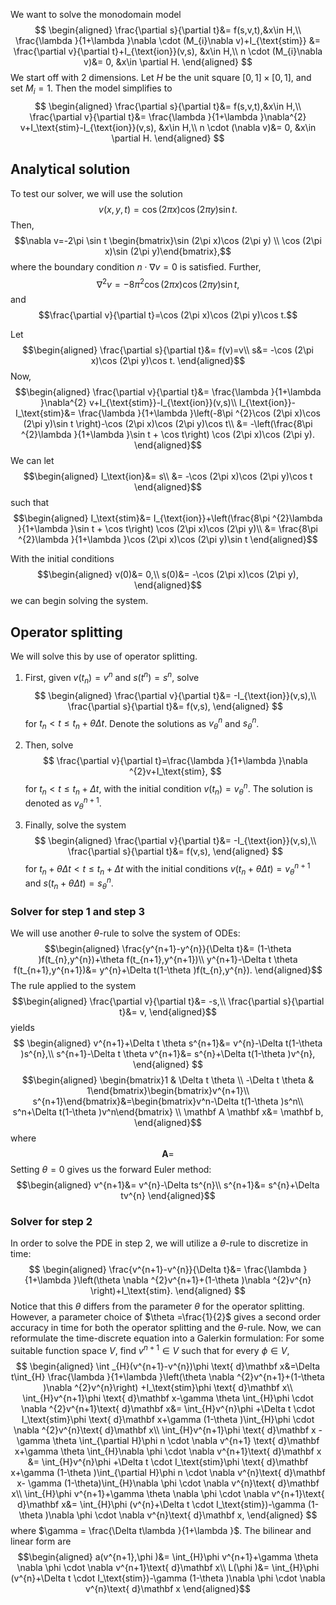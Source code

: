 We want to solve the monodomain model
$$
\begin{aligned}
\frac{\partial s}{\partial t}&= f(s,v,t),&x\in H,\\
\frac{\lambda }{1+\lambda }\nabla \cdot (M_{i}\nabla v)+I_{\text{stim}} &= \frac{\partial v}{\partial t}+I_{\text{ion}}(v,s), &x\in H,\\
n \cdot (M_{i}\nabla v)&= 0, &x\in \partial H.
\end{aligned}
$$
We start off with 2 dimensions. Let $H$ be the unit square $[0,1]\times[0,1]$, and set $M_{i}=1$. Then the model simplifies to
$$
\begin{aligned}
\frac{\partial s}{\partial t}&= f(s,v,t),&x\in H,\\
\frac{\partial v}{\partial t}&= \frac{\lambda }{1+\lambda }\nabla^{2} v+I_\text{stim}-I_{\text{ion}}(v,s), &x\in H,\\
n \cdot (\nabla v)&= 0, &x\in \partial H.
\end{aligned}
$$
## Analytical solution
To test our solver, we will use the solution
$$v(x,y,t)=\cos (2\pi x)\cos (2\pi y)\sin t.$$
Then,
$$\nabla v=-2\pi \sin t \begin{bmatrix}\sin (2\pi x)\cos (2\pi y) \\ \cos (2\pi x)\sin (2\pi y)\end{bmatrix},$$
where the boundary condition $n \cdot \nabla v=0$ is satisfied. Further,
$$\nabla ^{2}v = -8\pi ^{2}\cos (2\pi x)\cos (2\pi y)\sin t,$$
and
$$\frac{\partial v}{\partial t}=\cos (2\pi x)\cos (2\pi y)\cos t.$$

Let 
$$\begin{aligned}
\frac{\partial s}{\partial t}&= f(v)=v\\
s&= -\cos (2\pi x)\cos (2\pi y)\cos t.
\end{aligned}$$
Now,
$$\begin{aligned}
\frac{\partial v}{\partial t}&= \frac{\lambda }{1+\lambda }\nabla^{2} v+I_{\text{stim}}-I_{\text{ion}}(v,s)\\
I_{\text{ion}}-I_\text{stim}&= \frac{\lambda }{1+\lambda }\left(-8\pi ^{2}\cos (2\pi x)\cos (2\pi y)\sin t \right)-\cos (2\pi x)\cos (2\pi y)\cos t\\
&= -\left(\frac{8\pi ^{2}\lambda }{1+\lambda }\sin t + \cos t\right) \cos (2\pi x)\cos (2\pi y).
\end{aligned}$$
We can let 
$$\begin{aligned}
I_\text{ion}&= s\\
&= -\cos (2\pi x)\cos (2\pi y)\cos t
\end{aligned}$$
such that
$$\begin{aligned}
I_\text{stim}&= I_{\text{ion}}+\left(\frac{8\pi ^{2}\lambda }{1+\lambda }\sin t + \cos t\right) \cos (2\pi x)\cos (2\pi y)\\
&= \frac{8\pi ^{2}\lambda }{1+\lambda }\cos (2\pi x)\cos (2\pi y)\sin t
\end{aligned}$$

With the initial conditions
$$\begin{aligned}
v(0)&= 0,\\
s(0)&= -\cos (2\pi x)\cos (2\pi y),
\end{aligned}$$
we can begin solving the system.

## Operator splitting
We will solve this by use of operator splitting. 

1. First, given $v(t_{n})=v^{n}$ and $s(t^{n})=s^{n}$, solve
	$$
\begin{aligned}
\frac{\partial v}{\partial t}&= -I_{\text{ion}}(v,s),\\
\frac{\partial s}{\partial t}&= f(v,s),
\end{aligned}
$$
	for $t_{n}<t \le t_{n}+\theta \Delta t$. Denote the solutions as $v_{\theta }^{n}$ and $s_{\theta }^{n}$.

2. Then, solve
	$$
\frac{\partial v}{\partial t}=\frac{\lambda }{1+\lambda }\nabla ^{2}v+I_\text{stim},
$$
	for $t_{n}<t \le t_{n}+\Delta t$, with the initial condition $v(t_{n})=v_{\theta }^{n}$. The solution is denoted as $v_{\theta }^{n+1}$.
3. Finally, solve the system
	$$
\begin{aligned}
\frac{\partial v}{\partial t}&= -I_{\text{ion}}(v,s),\\
\frac{\partial s}{\partial t}&= f(v,s),
\end{aligned}
$$
	for $t_{n}+\theta \Delta t <t \le t_{n}+\Delta t$ with the initial conditions $v(t_{n}+\theta \Delta t)=v_{\theta }^{n+1}$ and $s(t_{n}+\theta \Delta t)=s^{n}_{\theta }$.

### Solver for step 1 and step 3
We will use another $\theta$-rule to solve the system of ODEs:
$$\begin{aligned}
\frac{y^{n+1}-y^{n}}{\Delta t}&= (1-\theta )f(t_{n},y^{n})+\theta f(t_{n+1},y^{n+1})\\
y^{n+1}-\Delta t \theta f(t_{n+1},y^{n+1})&= y^{n}+\Delta t(1-\theta )f(t_{n},y^{n}).
\end{aligned}$$
The rule applied to the system
$$\begin{aligned}
\frac{\partial v}{\partial t}&= -s,\\
\frac{\partial s}{\partial t}&= v,
\end{aligned}$$
yields
$$
\begin{aligned}
v^{n+1}+\Delta t \theta s^{n+1}&=  v^{n}-\Delta t(1-\theta )s^{n},\\
s^{n+1}-\Delta t \theta v^{n+1}&= s^{n}+\Delta t(1-\theta )v^{n},
\end{aligned}
$$
$$\begin{aligned}
\begin{bmatrix}1 & \Delta t \theta  \\ -\Delta t \theta  & 1\end{bmatrix}\begin{bmatrix}v^{n+1}\\
s^{n+1}\end{bmatrix}&=\begin{bmatrix}v^n-\Delta t(1-\theta )s^n\\
s^n+\Delta t(1-\theta )v^n\end{bmatrix} \\
\mathbf A \mathbf x&= \mathbf b,
\end{aligned}$$
where 
$$
\mathbf A=
$$
Setting $\theta =0$ gives us the forward Euler method:
$$\begin{aligned}
v^{n+1}&= v^{n}-\Delta ts^{n}\\
s^{n+1}&= s^{n}+\Delta tv^{n}
\end{aligned}$$

### Solver for step 2
In order to solve the PDE in step 2, we will utilize a $\theta$-rule to discretize in time:
$$
\begin{aligned}
\frac{v^{n+1}-v^{n}}{\Delta t}&= \frac{\lambda }{1+\lambda }\left(\theta \nabla ^{2}v^{n+1}+(1-\theta )\nabla ^{2}v^{n} \right)+I_\text{stim}.
\end{aligned}
$$
Notice that this $\theta$ differs from the parameter $\theta$ for the operator splitting. However, a parameter choice of $\theta =\frac{1}{2}$ gives a second order accuracy in time for both the operator splitting and the $\theta$-rule. Now, we can reformulate the time-discrete equation into a Galerkin formulation: 
For some suitable function space $V$, find $v^{n+1}\in V$ such that for every $\phi \in V$,
$$
\begin{aligned}
\int _{H}(v^{n+1}-v^{n})\phi  \text{ d}\mathbf x&=\Delta t\int_{H} \frac{\lambda }{1+\lambda }\left(\theta \nabla ^{2}v^{n+1}+(1-\theta )\nabla ^{2}v^{n}\right) +I_\text{stim}\phi \text{ d}\mathbf x\\
\int_{H}v^{n+1}\phi \text{ d}\mathbf x-\gamma \theta \int_{H}\phi \cdot \nabla ^{2}v^{n+1}\text{ d}\mathbf x&= \int_{H}v^{n}\phi +\Delta t \cdot I_\text{stim}\phi  \text{ d}\mathbf x+\gamma (1-\theta )\int_{H}\phi \cdot \nabla ^{2}v^{n}\text{ d}\mathbf x\\
\int_{H}v^{n+1}\phi  \text{ d}\mathbf x -\gamma \theta \int_{\partial H}\phi n \cdot \nabla v^{n+1} \text{ d}\mathbf x+\gamma \theta \int_{H}\nabla \phi \cdot \nabla v^{n+1}\text{ d}\mathbf x &= \int_{H}v^{n}\phi +\Delta t \cdot I_\text{stim}\phi  \text{ d}\mathbf x+\gamma (1-\theta )\int_{\partial H}\phi n \cdot \nabla v^{n}\text{ d}\mathbf x- \gamma (1-\theta)\int_{H}\nabla \phi \cdot \nabla v^{n}\text{ d}\mathbf x\\
\int_{H}\phi v^{n+1}+\gamma \theta \nabla \phi \cdot \nabla v^{n+1}\text{ d}\mathbf x&= \int_{H}\phi (v^{n}+\Delta t \cdot I_\text{stim})-\gamma (1-\theta )\nabla \phi \cdot \nabla v^{n}\text{ d}\mathbf x,
\end{aligned}
$$
where $\gamma = \frac{\Delta t\lambda }{1+\lambda }$. 
The bilinear and linear form are
$$\begin{aligned}
a(v^{n+1},\phi )&= \int_{H}\phi v^{n+1}+\gamma \theta \nabla \phi \cdot \nabla v^{n+1}\text{ d}\mathbf x\\
L(\phi )&= \int_{H}\phi (v^{n}+\Delta t \cdot I_\text{stim})-\gamma (1-\theta )\nabla \phi \cdot \nabla v^{n}\text{ d}\mathbf x
\end{aligned}$$


